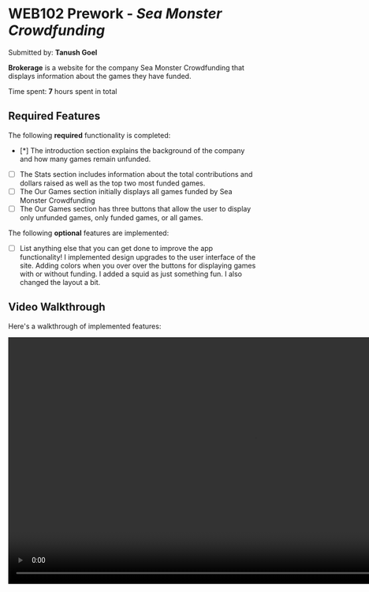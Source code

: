 # WEB102 Prework - *Sea Monster Crowdfunding*

Submitted by: **Tanush Goel**

**Brokerage** is a website for the company Sea Monster Crowdfunding that displays information about the games they have funded.

Time spent: **7** hours spent in total

## Required Features

The following **required** functionality is completed:

* [*] The introduction section explains the background of the company and how many games remain unfunded.
* [ ] The Stats section includes information about the total contributions and dollars raised as well as the top two most funded games.
* [ ] The Our Games section initially displays all games funded by Sea Monster Crowdfunding
* [ ] The Our Games section has three buttons that allow the user to display only unfunded games, only funded games, or all games.

The following **optional** features are implemented:

* [ ] List anything else that you can get done to improve the app functionality!
I implemented design upgrades to the user interface of the site. Adding colors when you over over the buttons for displaying games with or without funding. I added a squid as just something fun. I also changed the layout a bit. 

## Video Walkthrough

Here's a walkthrough of implemented features:

<video src='https://imgur.com/a/qxz2uPU' title='Video Walkthrough' width='1000' alt='Video Walkthrough' />

<!-- Replace this with whatever GIF tool you used! -->
GIF created with LiceCap
<!-- Recommended tools:
[Kap](https://getkap.co/) for macOS
[ScreenToGif](https://www.screentogif.com/) for Windows
[peek](https://github.com/phw/peek) for Linux. -->

## Notes

Describe any challenges encountered while building the app.
I was just messing around with the css as it took me while to remember, how to do it since its been a while. The javascript coding and the html part were easy though. It was pretty rushed as I had other things to do the next day, and I only found out about the course near the deadline. 

## License

    Copyright [yyyy] [name of copyright owner]

    Licensed under the Apache License, Version 2.0 (the "License");
    you may not use this file except in compliance with the License.
    You may obtain a copy of the License at

        http://www.apache.org/licenses/LICENSE-2.0

    Unless required by applicable law or agreed to in writing, software
    distributed under the License is distributed on an "AS IS" BASIS,
    WITHOUT WARRANTIES OR CONDITIONS OF ANY KIND, either express or implied.
    See the License for the specific language governing permissions and
    limitations under the License.
